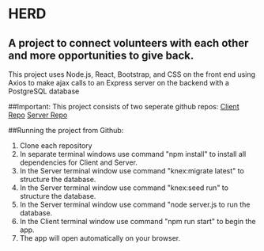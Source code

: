 # HERD
## A project to connect volunteers with each other and more opportunities to give back.

This project uses Node.js, React, Bootstrap, and CSS on the front end using Axios to make ajax calls to an Express server on the backend with a PostgreSQL database

##Important:
This project consists of two seperate github repos:
[Client Repo](https://github.com/Nschulz88/HERD_Client)
[Server Repo](https://github.com/Nschulz88/HERD_Server)

##Running the project from Github:
1. Clone each repository
2. In separate terminal windows use command "npm install" to install all dependencies for Client and Server.
3. In the Server terminal window use command "knex:migrate latest" to structure the database.
4. In the Server terminal window use command "knex:seed run" to structure the database.
5. In the Server terminal window use command "node server.js to run the database.
6. In the Client terminal window use command "npm run start" to begin the app.
7. The app will open automatically on your browser.

